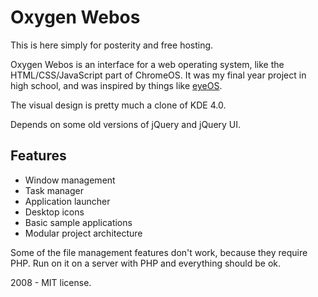 Oxygen Webos
============

This is here simply for posterity and free hosting.

Oxygen Webos is an interface for a web operating system, like the HTML/CSS/JavaScript part of ChromeOS. It was my final year project in high school, and was inspired by things like [eyeOS](http://www.eyeos.com/).

The visual design is pretty much a clone of KDE 4.0.

Depends on some old versions of jQuery and jQuery UI.

Features
--------

* Window management
* Task manager
* Application launcher
* Desktop icons
* Basic sample applications
* Modular project architecture

Some of the file management features don't work, because they require PHP. Run on it on a server with PHP and everything should be ok.

2008 - MIT license.
